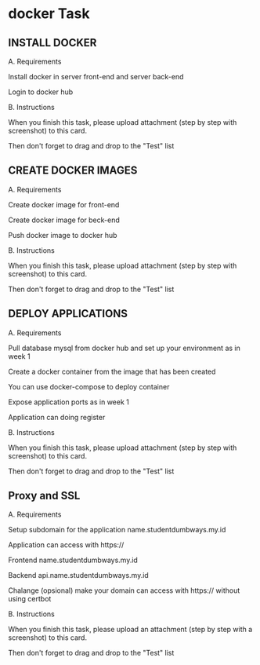 # docker Task

## INSTALL DOCKER

A. Requirements

Install docker in server front-end and server back-end

Login to docker hub

B. Instructions

When you finish this task, please upload attachment (step by step with screenshot) to this card.

Then don't forget to drag and drop to the "Test" list

## CREATE DOCKER IMAGES

A. Requirements

Create docker image for front-end

Create docker image for beck-end

Push docker image to docker hub

B. Instructions

When you finish this task, please upload attachment (step by step with screenshot) to this card.

Then don't forget to drag and drop to the "Test" list

## DEPLOY APPLICATIONS

A. Requirements

Pull database mysql from docker hub and set up your environment as in week 1

Create a docker container from the image that has been created

You can use docker-compose to deploy container

Expose application ports as in week 1

Application can doing register

B. Instructions

When you finish this task, please upload attachment (step by step with screenshot) to this card.

Then don't forget to drag and drop to the "Test" list

## Proxy and SSL

A. Requirements

Setup subdomain for the application name.studentdumbways.my.id

Application can access with https://

Frontend name.studentdumbways.my.id

Backend api.name.studentdumbways.my.id

Chalange (opsional) make your domain can access with https:// without using certbot

B. Instructions

When you finish this task, please upload an attachment (step by step with a screenshot) to this card.

Then don't forget to drag and drop to the "Test" list
